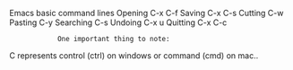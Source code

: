 Emacs basic command lines
        Opening C-x C-f
        Saving C-x C-s
        Cutting C-w
        Pasting C-y
        Searching C-s
        Undoing C-x u
        Quitting C-x C-c

                One important thing to note:
C represents control (ctrl) on windows or command (cmd) on mac..
